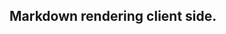 ## Markdown rendering client side.

<script src="https://gist.github.com/Ayanmullick/c20cf085522f8a0be67e182d06900759.js"></script>

